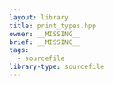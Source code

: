 ```yaml
---
layout: library
title: print_types.hpp
owner: __MISSING__
brief: __MISSING__
tags:
  - sourcefile
library-type: sourcefile
---
```

